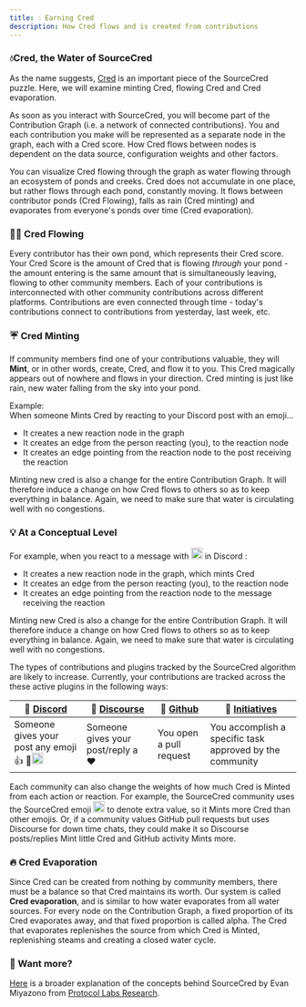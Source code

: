 ```yaml
---
title: 💧 Earning Cred
description: How Cred flows and is created from contributions
---
```

### 💧Cred, the Water of SourceCred
As the name suggests, [Cred](https://sourcecred.io/docs/concepts/cred) is an important piece of the SourceCred puzzle. Here, we will examine minting Cred, flowing Cred and Cred evaporation.


As soon as you interact with SourceCred, you will become part of the Contribution Graph (i.e. a network of connected contributions). You and each contribution you make will be represented as a separate node in the graph, each with a Cred score. How Cred flows between nodes is dependent on the data source, configuration weights and other factors. 

You can visualize Cred flowing through the graph as water flowing through an ecosystem of ponds and creeks. Cred does not accumulate in one place, but rather flows through each pond, constantly moving. It flows between contributor ponds (Cred Flowing), falls as rain (Cred minting) and evaporates from everyone's ponds over time (Cred evaporation).

### 🏄🏾 Cred Flowing
Every contributor has their own pond, which represents their Cred score. Your Cred Score is the amount of Cred that is flowing *through* your pond - the amount entering is the same amount that is simultaneously leaving, flowing to other community members. Each of your contributions is interconnected with other community contributions across different platforms. Contributions are even connected through time - today's contributions connect to contributions from yesterday, last week, etc.

### ☔ Cred Minting
If community members find one of your contributions valuable, they will **Mint**, or in other words, create, Cred, and flow it to you. This Cred  magically appears out of nowhere and flows in your direction. Cred minting is just like rain, new water falling from the sky into your pond.

Example:<br/>
When someone Mints Cred by reacting to your Discord post with an emoji...

- It creates a new reaction node in the graph
- It creates an edge from the person reacting (you), to the reaction node
- It creates an edge pointing from the reaction node to the post receiving the reaction
  
Minting new cred is also a change for the entire Contribution Graph. It will therefore induce a change on how Cred flows to others so as to keep everything in balance. Again, we need to make sure that water is circulating well with no congestions.

### 💡 At a Conceptual Level 

For example, when you react to a message with <img width="20" alt="SourceCred" src='https://sourcecred.io/img/favicon.png' /> in Discord :

  - It creates a new reaction node in the graph, which mints Cred 
  - It creates an edge from the person reacting (you), to the reaction node
  - It creates an edge pointing from the reaction node to the message receiving the reaction
  
Minting new Cred is also a change for the entire Contribution Graph. It will therefore induce a change on how Cred flows to others so as to keep everything in balance. Again, we need to make sure that water is circulating well with no congestions. 



  The types of contributions and plugins tracked by the SourceCred algorithm are likely to increase. Currently, your contributions are tracked across the these active plugins in the following ways:


| 💬 [Discord] | 🧵 [Discourse] | 🦠 [Github]| 🥇 [Initiatives]
| -- | -- | -- | -- |
|Someone gives your post any emoji 👍 💯<img width="20" alt="SourceCred" src='https://sourcecred.io/img/favicon.png' />| Someone gives your post/reply a ❤️ | You open a pull request  | You accomplish a specific task approved by the community

 Each community can also change the weights of how much Cred is Minted from each action or reaction. For example, the SourceCred community uses the SourceCred emoji <img width="20" alt="SourceCred" src='https://sourcecred.io/img/favicon.png' /> to denote extra value, so it Mints more Cred than other emojis. Or, if a community values GitHub pull requests but uses Discourse for down time chats, they could make it so Discourse posts/replies Mint little Cred and GitHub activity Mints more. 



### 🔥 Cred Evaporation
Since Cred can be created from nothing by community members, there must be a balance so that Cred maintains its worth. Our system is called **Cred evaporation**, and is similar to how water evaporates from all water sources. For every node on the Contribution Graph, a fixed proportion of its Cred evaporates away, and that fixed proportion is called alpha. The Cred that evaporates replenishes the source from which Cred is Minted, replenishing steams and creating a closed water cycle.


### 🍝 Want more?
[Here] is a broader explanation of the concepts behind SourceCred by Evan Miyazono from [Protocol Labs Research].

[cred]: cred.md
[Discord]: https://discord.gg/XVFwCm
[Discourse]: https://discourse.sourcecred.io/
[Github]: https://github.com/sourcecred/sourcecred
[Initiatives]: https://sourcecred.io/docs/guides/initiatives
[Here]: https://research.protocol.ai/blog/2020/sourcecred-an-introduction-to-calculating-cred-and-grain/
[Protocol Labs Research]: https://research.protocol.ai/



